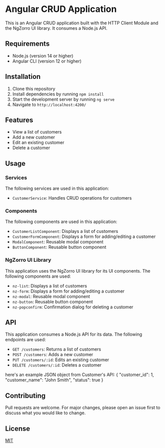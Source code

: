 # Angular CRUD Application

This is an Angular CRUD application built with the HTTP Client Module and the NgZorro UI library. It consumes a Node.js API.

## Requirements

- Node.js (version 14 or higher)
- Angular CLI (version 12 or higher)

## Installation

1. Clone this repository
2. Install dependencies by running `npm install`
3. Start the development server by running `ng serve`
4. Navigate to `http://localhost:4200/`

## Features

- View a list of customers
- Add a new customer
- Edit an existing customer
- Delete a customer

## Usage

### Services

The following services are used in this application:

- `CustomerService`: Handles CRUD operations for customers

### Components

The following components are used in this application:

- `CustomerListComponent`: Displays a list of customers
- `CustomerFormComponent`: Displays a form for adding/editing a customer
- `ModalComponent`: Reusable modal component
- `ButtonComponent`: Reusable button component

### NgZorro UI Library

This application uses the NgZorro UI library for its UI components. The following components are used:

- `nz-list`: Displays a list of customers
- `nz-form`: Displays a form for adding/editing a customer
- `nz-modal`: Reusable modal component
- `nz-button`: Reusable button component
- `nz-popconfirm`: Confirmation dialog for deleting a customer

## API

This application consumes a Node.js API for its data. The following endpoints are used:

- `GET /customers`: Returns a list of customers
- `POST /customers`: Adds a new customer
- `PUT /customers/:id`: Edits an existing customer
- `DELETE /customers/:id`: Deletes a customer

here's an example JSON object from Customer's API:
{
  "customer_id": 1,
  "customer_name": "John Smith",
  "status": true
}

## Contributing

Pull requests are welcome. For major changes, please open an issue first to discuss what you would like to change.

## License

[MIT](https://choosealicense.com/licenses/mit/)